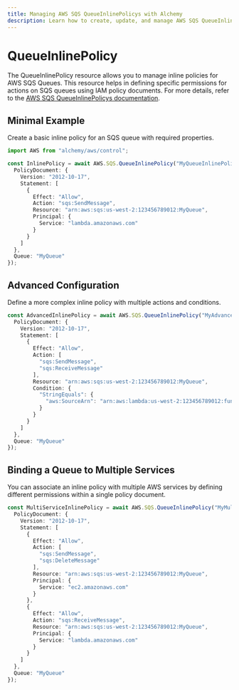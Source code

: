 ```yaml
---
title: Managing AWS SQS QueueInlinePolicys with Alchemy
description: Learn how to create, update, and manage AWS SQS QueueInlinePolicys using Alchemy Cloud Control.
---
```


# QueueInlinePolicy

The QueueInlinePolicy resource allows you to manage inline policies for AWS SQS Queues. This resource helps in defining specific permissions for actions on SQS queues using IAM policy documents. For more details, refer to the [AWS SQS QueueInlinePolicys documentation](https://docs.aws.amazon.com/sqs/latest/userguide/).

## Minimal Example

Create a basic inline policy for an SQS queue with required properties.

```ts
import AWS from "alchemy/aws/control";

const InlinePolicy = await AWS.SQS.QueueInlinePolicy("MyQueueInlinePolicy", {
  PolicyDocument: {
    Version: "2012-10-17",
    Statement: [
      {
        Effect: "Allow",
        Action: "sqs:SendMessage",
        Resource: "arn:aws:sqs:us-west-2:123456789012:MyQueue",
        Principal: {
          Service: "lambda.amazonaws.com"
        }
      }
    ]
  },
  Queue: "MyQueue"
});
```

## Advanced Configuration

Define a more complex inline policy with multiple actions and conditions.

```ts
const AdvancedInlinePolicy = await AWS.SQS.QueueInlinePolicy("MyAdvancedQueueInlinePolicy", {
  PolicyDocument: {
    Version: "2012-10-17",
    Statement: [
      {
        Effect: "Allow",
        Action: [
          "sqs:SendMessage",
          "sqs:ReceiveMessage"
        ],
        Resource: "arn:aws:sqs:us-west-2:123456789012:MyQueue",
        Condition: {
          "StringEquals": {
            "aws:SourceArn": "arn:aws:lambda:us-west-2:123456789012:function:MyLambdaFunction"
          }
        }
      }
    ]
  },
  Queue: "MyQueue"
});
```

## Binding a Queue to Multiple Services

You can associate an inline policy with multiple AWS services by defining different permissions within a single policy document.

```ts
const MultiServiceInlinePolicy = await AWS.SQS.QueueInlinePolicy("MyMultiServiceQueueInlinePolicy", {
  PolicyDocument: {
    Version: "2012-10-17",
    Statement: [
      {
        Effect: "Allow",
        Action: [
          "sqs:SendMessage",
          "sqs:DeleteMessage"
        ],
        Resource: "arn:aws:sqs:us-west-2:123456789012:MyQueue",
        Principal: {
          Service: "ec2.amazonaws.com"
        }
      },
      {
        Effect: "Allow",
        Action: "sqs:ReceiveMessage",
        Resource: "arn:aws:sqs:us-west-2:123456789012:MyQueue",
        Principal: {
          Service: "lambda.amazonaws.com"
        }
      }
    ]
  },
  Queue: "MyQueue"
});
```